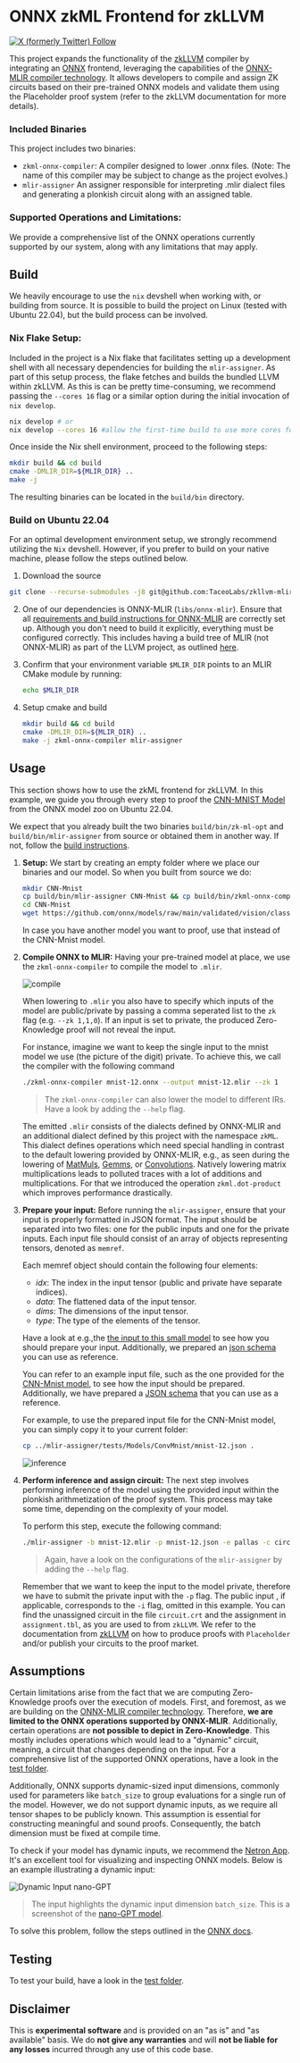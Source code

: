 # ONNX zkML Frontend for zkLLVM

[![X (formerly Twitter) Follow](https://img.shields.io/twitter/follow/TACEO_IO)](https://twitter.com/TACEO_IO)

This project expands the functionality of the
[zkLLVM](https://github.com/NilFoundation/zkLLVM) compiler by integrating an
[ONNX](https://github.com/onnx/onnx#readme) frontend, leveraging the
capabilities of the
[ONNX-MLIR compiler technology](https://github.com/onnx/onnx-mlir). It allows
developers to compile and assign ZK circuits based on their pre-trained ONNX
models and validate them using the Placeholder proof system (refer to the zkLLVM
documentation for more details).

### Included Binaries

This project includes two binaries:

- `zkml-onnx-compiler`: A compiler designed to lower .onnx files. (Note: The
  name of this compiler may be subject to change as the project evolves.)
- `mlir-assigner` An assigner responsible for interpreting .mlir dialect files
  and generating a plonkish circuit along with an assigned table.

### Supported Operations and Limitations:

We provide a comprehensive list of the ONNX operations currently supported by
our system, along with any limitations that may apply.

## Build

<!--  TODO Installation -->

We heavily encourage to use the `nix` devshell when working with, or building
from source. It is possible to build the project on Linux (tested with Ubuntu
22.04), but the build process can be involved.

### Nix Flake Setup:

Included in the project is a Nix flake that facilitates setting up a development
shell with all necessary dependencies for building the `mlir-assigner`. As part
of this setup process, the flake fetches and builds the bundled LLVM within
zkLLVM. As this is can be pretty time-consuming, we recommend passing the
`--cores 16` flag or a similar option during the initial invocation of
`nix develop`.

```bash
nix develop # or
nix develop --cores 16 #allow the first-time build to use more cores for building the deps
```

Once inside the Nix shell environment, proceed to the following steps:

```bash
mkdir build && cd build
cmake -DMLIR_DIR=${MLIR_DIR} ..
make -j
```

The resulting binaries can be located in the `build/bin` directory.

### Build on Ubuntu 22.04

For an optimal development environment setup, we strongly recommend utilizing
the `Nix` devshell. However, if you prefer to build on your native machine,
please follow the steps outlined below.

1. Download the source

```bash
git clone --recurse-submodules -j8 git@github.com:TaceoLabs/zkllvm-mlir-assigner.git && cd zkllvm-mlir-assigner
```

2. One of our dependencies is ONNX-MLIR (`libs/onnx-mlir`). Ensure that all
   [requirements and build instructions for ONNX-MLIR](https://github.com/onnx/onnx-mlir/tree/a04f518c1b0b8e4971d554c399bb54efc00b81db#setting-up-onnx-mlir-directly)
   are correctly set up. Although you don't need to build it explicitly,
   everything must be configured correctly. This includes having a build tree of
   MLIR (not ONNX-MLIR) as part of the LLVM project, as outlined
   [here](https://github.com/onnx/onnx-mlir/blob/a04f518c1b0b8e4971d554c399bb54efc00b81db/docs/BuildOnLinuxOSX.md).

3. Confirm that your environment variable `$MLIR_DIR` points to an MLIR CMake
   module by running:

   ```bash
   echo $MLIR_DIR
   ```

4. Setup cmake and build

   ```bash
   mkdir build && cd build
   cmake -DMLIR_DIR=${MLIR_DIR} ..
   make -j zkml-onnx-compiler mlir-assigner
   ```

## Usage

This section shows how to use the zkML frontend for zkLLVM. In this example, we
guide you through every step to proof the
[CNN-MNIST Model](https://github.com/onnx/models/tree/ddbbd1274c8387e3745778705810c340dea3d8c7/validated/vision/classification/mnist)
from the ONNX model zoo on Ubuntu 22.04.

We expect that you already built the two binaries `build/bin/zk-ml-opt` and
`build/bin/mlir-assigner` from source or obtained them in another way. If not,
follow the [build instructions](#build).

1. **Setup:** We start by creating an empty folder where we place our binaries
   and our model. So when you built from source we do:

   ```bash
   mkdir CNN-Mnist
   cp build/bin/mlir-assigner CNN-Mnist && cp build/bin/zkml-onnx-compiler CNN-Mnist
   cd CNN-Mnist
   wget https://github.com/onnx/models/raw/main/validated/vision/classification/mnist/model/mnist-12.onnx
   ```

   In case you have another model you want to proof, use that instead of the
   CNN-Mnist model.

2. **Compile ONNX to MLIR:** Having your pre-trained model at place, we use the
   `zkml-onnx-compiler` to compile the model to `.mlir`.

   ![compile](docs/pics/GitHubReadMeStep2.png)

   When lowering to `.mlir` you also have to specify which inputs of the model
   are public/private by passing a comma seperated list to the `zk` flag (e.g.
   `--zk 1,1,0`). If an input is set to private, the produced Zero-Knowledge
   proof will not reveal the input.

   For instance, imagine we want to keep the single input to the mnist model we
   use (the picture of the digit) private. To achieve this, we call the compiler
   with the following command

   ```bash
   ./zkml-onnx-compiler mnist-12.onnx --output mnist-12.mlir --zk 1
   ```

   > The `zkml-onnx-compiler` can also lower the model to different IRs. Have a
   > look by adding the `--help` flag.

   The emitted `.mlir` consists of the dialects defined by ONNX-MLIR and an
   additional dialect defined by this project with the namespace `zkML`. This
   dialect defines operations which need special handling in contrast to the
   default lowering provided by ONNX-MLIR, e.g., as seen during the lowering of
   [MatMuls](https://github.com/onnx/onnx/blob/main/docs/Operators.md#MatMul),
   [Gemms](https://github.com/onnx/onnx/blob/main/docs/Operators.md#Gemm), or
   [Convolutions](https://github.com/onnx/onnx/blob/main/docs/Operators.md#Conv).
   Natively lowering matrix multiplications leads to polluted traces with a lot
   of additions and multiplications. For that we introduced the operation
   `zkml.dot-product` which improves performance drastically.

3. **Prepare your input:** Before running the `mlir-assigner`, ensure that your
   input is properly formatted in JSON format. The input should be separated
   into two files: one for the public inputs and one for the private inputs.
   Each input file should consist of an array of objects representing tensors,
   denoted as `memref`.

   Each memref object should contain the following four elements:

   - _idx_: The index in the input tensor (public and private have separate
     indices).
   - _data_: The flattened data of the input tensor.
   - _dims_: The dimensions of the input tensor.
   - _type_: The type of the elements of the tensor.

   Have a look at e.g.,the
   [the input to this small model](mlir-assigner/tests/Ops/Onnx/Add/AddSimple.json)
   to see how you should prepare your input. Additionally, we prepared an
   [json schema](docs/input.schema.json) you can use as reference.

   You can refer to an example input file, such as the one provided for the
   [CNN-Mnist model](mlir-assigner/tests/Models/ConvMnist/mnist-12.json), to see
   how the input should be prepared. Additionally, we have prepared a
   [JSON schema](docs/input.schema.json) that you can use as a reference.

   For example, to use the prepared input file for the CNN-Mnist model, you can
   simply copy it to your current folder:

   ```bash
   cp ../mlir-assigner/tests/Models/ConvMnist/mnist-12.json .
   ```

   ![inference](docs/pics/GitHubReadMeStep3.png)

4. **Perform inference and assign circuit:** The next step involves performing
   inference of the model using the provided input within the plonkish
   arithmetization of the proof system. This process may take some time,
   depending on the complexity of your model.

   To perform this step, execute the following command:

   ```bash
   ./mlir-assigner -b mnist-12.mlir -p mnist-12.json -e pallas -c circuit.crt -o mnist-12.output.json -t assignment.tbl -f dec --check
   ```

   > Again, have a look on the configurations of the `mlir-assigner` by adding
   > the `--help` flag.

   Remember that we want to keep the input to the model private, therefore we
   have to submit the private input with the `-p` flag. The public input , if
   applicable, corresponds to the `-i` flag, omitted in this example. You can
   find the unassigned circuit in the file `circuit.crt` and the assignment in
   `assignment.tbl`, as you are used to from `zkLLVM`. We refer to the
   documentation from [zkLLVM](https://github.com/NilFoundation/zkLLVM#usage) on
   how to produce proofs with `Placeholder` and/or publish your circuits to the
   proof market.

## Assumptions

Certain limitations arise from the fact that we are computing Zero-Knowledge
proofs over the execution of models. First, and foremost, as we are building on
the [ONNX-MLIR compiler technology](https://github.com/onnx/onnx-mlir).
Therefore, **we are limited to the ONNX operations supported by ONNX-MLIR**.
Additionally, certain operations are **not possible to depict in
Zero-Knowledge**. This mostly includes operations which would lead to a
"dynamic" circuit, meaning, a circuit that changes depending on the input. For a
comprehensive list of the supported ONNX operations, have a look in the
[test folder](mlir-assigner/tests).

Additionally, ONNX supports dynamic-sized input dimensions, commonly used for
parameters like `batch_size` to group evaluations for a single run of the model.
However, we do not support dynamic inputs, as we require all tensor shapes to be
publicly known. This assumption is essential for constructing meaningful and
sound proofs. Consequently, the batch dimension must be fixed at compile time.

To check if your model has dynamic inputs, we recommend the
[Netron App](https://netron.app/). It's an excellent tool for visualizing and
inspecting ONNX models. Below is an example illustrating a dynamic input:

![Dynamic Input nano-GPT](pics/dynamic_input.png)

> The input highlights the dynamic input dimension `batch_size`. This is a
> screenshot of the [nano-GPT model](https://github.com/karpathy/nanoGPT).

To solve this problem, follow the steps outlined in the
[ONNX docs](https://onnxruntime.ai/docs/tutorials/mobile/helpers/make-dynamic-shape-fixed.html).


## Testing

To test your build, have a look in the [test folder](mlir-assigner/tests).

## Disclaimer

This is **experimental software** and is provided on an "as is" and "as
available" basis. We do **not give any warranties** and will **not be liable for
any losses** incurred through any use of this code base.
